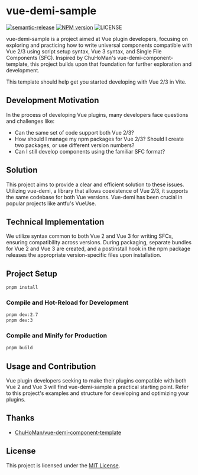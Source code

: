 # vue-demi-sample

[![semantic-release](https://img.shields.io/badge/semantic-release-e10079.svg?logo=semantic-release)](https://github.com/semantic-release/semantic-release)
[![NPM version](https://img.shields.io/npm/v/@akccakcctw/vue-demi-sample.svg?style=flat-square)](https://www.npmjs.com/package/@akccakcctw/vue-demi-sample)
![LICENSE](https://img.shields.io/github/license/akccakcctw/vue-demi-sample.svg)

vue-demi-sample is a project aimed at Vue plugin developers, focusing on exploring and practicing how to write universal components compatible with Vue 2/3 using script setup syntax, Vue 3 syntax, and Single File Components (SFC). Inspired by ChuHoMan's vue-demi-component-template, this project builds upon that foundation for further exploration and development.

This template should help get you started developing with Vue 2/3 in Vite.

## Development Motivation

In the process of developing Vue plugins, many developers face questions and challenges like:

- Can the same set of code support both Vue 2/3?
- How should I manage my npm packages for Vue 2/3? Should I create two packages, or use different version numbers?
- Can I still develop components using the familiar SFC format?

## Solution

This project aims to provide a clear and efficient solution to these issues. Utilizing vue-demi, a library that allows coexistence of Vue 2/3, it supports the same codebase for both Vue versions. Vue-demi has been crucial in popular projects like antfu's VueUse.

## Technical Implementation

We utilize syntax common to both Vue 2 and Vue 3 for writing SFCs, ensuring compatibility across versions. During packaging, separate bundles for Vue 2 and Vue 3 are created, and a postinstall hook in the npm package releases the appropriate version-specific files upon installation.

## Project Setup

```sh
pnpm install
```
### Compile and Hot-Reload for Development
```sh
pnpm dev:2.7
pnpm dev:3
```

### Compile and Minify for Production

```sh
pnpm build
```

## Usage and Contribution

Vue plugin developers seeking to make their plugins compatible with both Vue 2 and Vue 3 will find vue-demi-sample a practical starting point. Refer to this project's examples and structure for developing and optimizing your plugins.

## Thanks

- [ChuHoMan/vue-demi-component-template](https://github.com/ChuHoMan/vue-demi-component-template)

## License

This project is licensed under the [MIT License](https://github.com/akccakcctw/vue-demi-sample/blob/master/LICENSE).

